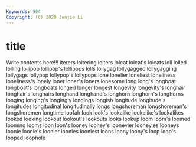 ```yaml
---
Keywords: 904
Copyright: (C) 2020 Junjie Li
---
```


# title

Write contents here!!!
iterers 
loitering 
loiters 
lolcat 
lolcat's 
lolcats 
loll 
lolled 
lolling
lollipop 
lollipop's 
lollipops 
lolls 
lollygag 
lollygagged 
lollygagging 
lollygags 
lollypop 
lollypop's
lollypops 
lone 
lonelier 
loneliest 
loneliness 
loneliness's 
lonely 
loner 
loner's 
loners
lonesome 
long 
long's 
longboat 
longboat's 
longboats 
longed 
longer 
longest 
longevity
longevity's 
longhair 
longhair's 
longhairs 
longhand 
longhand's 
longhorn 
longhorn's 
longhorns 
longing
longing's 
longingly 
longings 
longish 
longitude 
longitude's 
longitudes 
longitudinal 
longitudinally 
longs
longshoreman 
longshoreman's 
longshoremen 
longtime 
loofah 
look 
look's 
lookalike 
lookalike's 
lookalikes
looked 
looking 
lookout 
lookout's 
lookouts 
looks 
lookup 
loom 
loom's 
loomed
looming 
looms 
loon 
loon's 
looney 
looney's 
looneyier 
looneyies 
looneys 
loonie
loonie's 
loonier 
loonies 
looniest 
loons 
loony 
loony's 
loop 
loop's 
looped
loophole 
